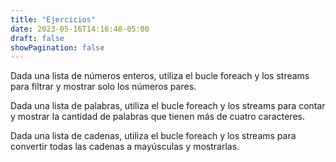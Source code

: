 ```yaml
---
title: "Ejercicios"
date: 2023-05-16T14:16:48-05:00
draft: false
showPagination: false
---
```


Dada una lista de números enteros, utiliza el bucle foreach y los streams para filtrar y mostrar solo los números pares.

Dada una lista de palabras, utiliza el bucle foreach y los streams para contar y mostrar la cantidad de palabras que tienen más de cuatro caracteres.

Dada una lista de cadenas, utiliza el bucle foreach y los streams para convertir todas las cadenas a mayúsculas y mostrarlas.